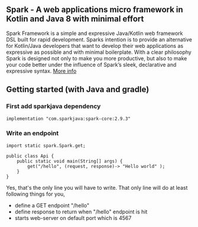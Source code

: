 ## Spark - A web applications micro framework in Kotlin and Java 8 with minimal effort


Spark Framework is a simple and expressive Java/Kotlin web framework DSL built for rapid development. Sparks intention is to provide an alternative for Kotlin/Java developers that want to develop their web applications as expressive as possible and with minimal boilerplate. With a clear philosophy Spark is designed not only to make you more productive, but also to make your code better under the influence of Spark’s sleek, declarative and expressive syntax. [More info](https://sparkjava.com/)

## Getting started (with Java and gradle)


### First add sparkjava dependency

``` implementation "com.sparkjava:spark-core:2.9.3" ```

### Write an endpoint
```
import static spark.Spark.get;

public class Api {
    public static void main(String[] args) {
        get("/hello", (request, response)-> "Hello world" );
    }
}
```
Yes, that's the only line you will have to write.
That only line will do at least following things for you,

- define a GET endpoint "/hello"
- define response to return when "/hello" endpoint is hit
- starts web-server on default port which is 4567